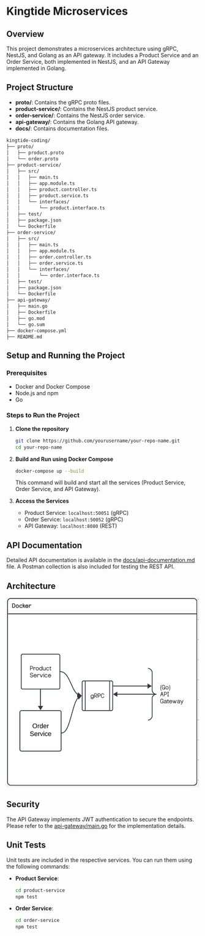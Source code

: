 # Kingtide Microservices

## Overview

This project demonstrates a microservices architecture using gRPC, NestJS, and Golang as an API gateway. It includes a Product Service and an Order Service, both implemented in NestJS, and an API Gateway implemented in Golang.

## Project Structure

- **proto/**: Contains the gRPC proto files.
- **product-service/**: Contains the NestJS product service.
- **order-service/**: Contains the NestJS order service.
- **api-gateway/**: Contains the Golang API gateway.
- **docs/**: Contains documentation files.
```
kingtide-coding/
├── proto/
│   ├── product.proto
│   └── order.proto
├── product-service/
│   ├── src/
│   │   ├── main.ts
│   │   ├── app.module.ts
│   │   ├── product.controller.ts
│   │   ├── product.service.ts
│   │   └── interfaces/
│   │       └── product.interface.ts
│   ├── test/
│   ├── package.json
│   └── Dockerfile
├── order-service/
│   ├── src/
│   │   ├── main.ts
│   │   ├── app.module.ts
│   │   ├── order.controller.ts
│   │   ├── order.service.ts
│   │   └── interfaces/
│   │       └── order.interface.ts
│   ├── test/
│   ├── package.json
│   └── Dockerfile
├── api-gateway/
│   ├── main.go
│   ├── Dockerfile
│   ├── go.mod
│   └── go.sum
├── docker-compose.yml
├── README.md
```
## Setup and Running the Project

### Prerequisites

- Docker and Docker Compose
- Node.js and npm
- Go

### Steps to Run the Project

1. **Clone the repository**

    ```sh
    git clone https://github.com/yourusername/your-repo-name.git
    cd your-repo-name
    ```

2. **Build and Run using Docker Compose**

    ```sh
    docker-compose up --build
    ```

   This command will build and start all the services (Product Service, Order Service, and API Gateway).

3. **Access the Services**

   - Product Service: `localhost:50051` (gRPC)
   - Order Service: `localhost:50052` (gRPC)
   - API Gateway: `localhost:8080` (REST)

## API Documentation

Detailed API documentation is available in the [docs/api-documentation.md](docs/api-documentation.md) file. A Postman collection is also included for testing the REST API.

## Architecture

![alt text](image.png)

## Security

The API Gateway implements JWT authentication to secure the endpoints. Please refer to the [api-gateway/main.go](api-gateway/main.go) for the implementation details.

## Unit Tests

Unit tests are included in the respective services. You can run them using the following commands:

- **Product Service**:

    ```sh
    cd product-service
    npm test
    ```

- **Order Service**:

    ```sh
    cd order-service
    npm test
    ```
